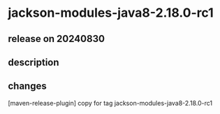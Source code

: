 # jackson-modules-java8-2.18.0-rc1

## release on 20240830

## description

## changes

[maven-release-plugin] copy for tag jackson-modules-java8-2.18.0-rc1

